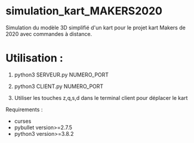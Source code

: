 # simulation_kart_MAKERS2020

Simulation du modèle 3D simplifié d'un kart pour le projet kart Makers de 2020 avec commandes à distance.

# Utilisation :

1. python3 SERVEUR.py NUMERO_PORT

2. python3 CLIENT.py NUMERO_PORT

3. Utiliser les touches z,q,s,d dans le terminal client pour déplacer le kart

Requirements :
- curses
- pybullet version>=2.7.5
- python3 version>=3.8.2

